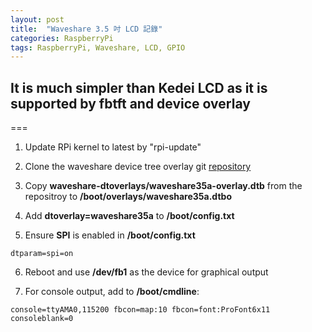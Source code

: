 ```yaml
---
layout: post
title:  "Waveshare 3.5 吋 LCD 記錄"
categories: RaspberryPi
tags: RaspberryPi, Waveshare, LCD, GPIO
---
```

## It is much simpler than Kedei LCD as it is supported by fbtft and device overlay
===
1. Update RPi kernel to latest by "rpi-update"

2. Clone the waveshare device tree overlay git [repository][waveshare-dtoverlays]

3. Copy **waveshare-dtoverlays/waveshare35a-overlay.dtb** from the repositroy to **/boot/overlays/waveshare35a.dtbo**

4. Add **dtoverlay=waveshare35a** to **/boot/config.txt**

5. Ensure **SPI** is enabled in **/boot/config.txt**
```shell
dtparam=spi=on
```

6. Reboot and use **/dev/fb1** as the device for graphical output

7. For console output, add to **/boot/cmdline**:
```shell
console=ttyAMA0,115200 fbcon=map:10 fbcon=font:ProFont6x11 consoleblank=0
```

[waveshare-dtoverlays]: https://github.com/swkim01/waveshare-dtoverlays
